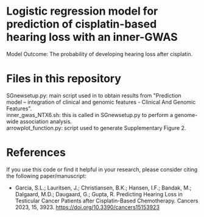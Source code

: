 # Logistic regression model for prediction of cisplatin-based hearing loss with an inner-GWAS

Model Outcome: The probability of developing hearing loss after cisplatin.

# Files in this repository
SGnewsetup.py: main script used in to obtain results from "Prediction model – integration of clinical and genomic features - Clinical And Genomic Features".<br />
inner_gwas_NTX6.sh: this is called in SGnewsetup.py to perform a genome-wide association analysis.<br />
arrowplot_function.py: script used to generate Supplementary Figure 2.

# References
If you use this code or find it helpful in your research, please consider citing the following paper/manuscript:

- Garcia, S.L.; Lauritsen, J.; Christiansen, B.K.; Hansen, I.F.; Bandak, M.; Dalgaard, M.D.; Daugaard, G.; Gupta, R. Predicting Hearing Loss in Testicular Cancer Patients after Cisplatin-Based Chemotherapy. Cancers 2023, 15, 3923. https://doi.org/10.3390/cancers15153923
